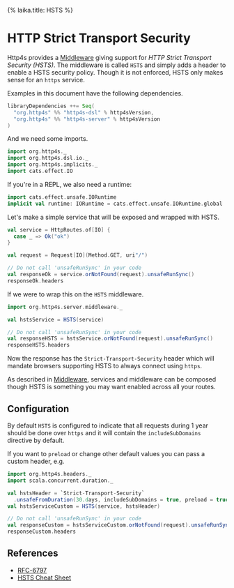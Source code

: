 {%
laika.title: HSTS
%}

# HTTP Strict Transport Security

Http4s provides a [Middleware] giving support for *HTTP Strict Transport Security (HSTS)*.
The middleware is called `HSTS` and simply adds a header to enable a HSTS security policy.
Though it is not enforced, HSTS only makes sense for an `https` service.

Examples in this document have the following dependencies.

```scala
libraryDependencies ++= Seq(
  "org.http4s" %% "http4s-dsl" % http4sVersion,
  "org.http4s" %% "http4s-server" % http4sVersion
)
```

And we need some imports.

```scala mdoc:silent
import org.http4s._
import org.http4s.dsl.io._
import org.http4s.implicits._
import cats.effect.IO
```

If you're in a REPL, we also need a runtime:

```scala mdoc:silent
import cats.effect.unsafe.IORuntime
implicit val runtime: IORuntime = cats.effect.unsafe.IORuntime.global
```

Let's make a simple service that will be exposed and wrapped with HSTS.

```scala mdoc:silent
val service = HttpRoutes.of[IO] {
  case _ => Ok("ok")
}

val request = Request[IO](Method.GET, uri"/")
```

```scala mdoc
// Do not call 'unsafeRunSync' in your code
val responseOk = service.orNotFound(request).unsafeRunSync()
responseOk.headers
```

If we were to wrap this on the `HSTS` middleware.

```scala mdoc:silent
import org.http4s.server.middleware._

val hstsService = HSTS(service)
```

```scala mdoc
// Do not call 'unsafeRunSync' in your code
val responseHSTS = hstsService.orNotFound(request).unsafeRunSync()
responseHSTS.headers
```

Now the response has the `Strict-Transport-Security` header which will mandate browsers
supporting HSTS to always connect using `https`.

As described in [Middleware], services and middleware can be composed though HSTS
is something you may want enabled across all your routes.

## Configuration

By default `HSTS` is configured to indicate that all requests during 1 year
should be done over `https` and it will contain the `includeSubDomains` directive by default.

If you want to `preload` or change other default values you can pass a custom header, e.g.

```scala mdoc:silent
import org.http4s.headers._
import scala.concurrent.duration._

val hstsHeader = `Strict-Transport-Security`
  .unsafeFromDuration(30.days, includeSubDomains = true, preload = true)
val hstsServiceCustom = HSTS(service, hstsHeader)
```

```scala mdoc
// Do not call 'unsafeRunSync' in your code
val responseCustom = hstsServiceCustom.orNotFound(request).unsafeRunSync()
responseCustom.headers
```

## References

* [RFC-6797](https://tools.ietf.org/html/rfc6797)
* [HSTS Cheat Sheet](https://www.owasp.org/index.php/HTTP_Strict_Transport_Security_Cheat_Sheet)

[Middleware]: middleware.md
